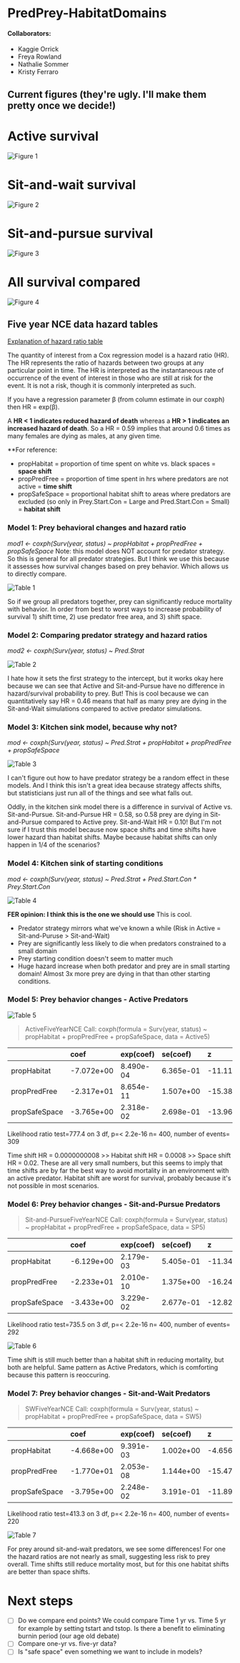 # PredPrey-HabitatDomains

#### Collaborators:
- Kaggie Orrick
- Freya Rowland
- Nathalie Sommer
- Kristy Ferraro

## Current figures (they're ugly. I'll make them pretty once we decide!)
# Active survival
![Figure 1](Output_Figures/ActivePredSurv.png)

# Sit-and-wait survival
![Figure 2](Output_Figures/SWPredSurv.png)

# Sit-and-pursue survival
![Figure 3](Output_Figures/SPPredSurv.png)

# All survival compared
![Figure 4](Output_Figures/AllSurvival.png)

## Five year NCE data hazard tables

[Explanation of hazard ratio table](<https://www.emilyzabor.com/tutorials/survival_analysis_in_r_tutorial.html#Estimating_survival_curves_with_the_Kaplan-Meier_method>)

The quantity of interest from a Cox regression model is a hazard ratio (HR). The HR represents the ratio of hazards between two groups at any particular point in time.
The HR is interpreted as the instantaneous rate of occurrence of the event of interest in those who are still at risk for the event. It is not a risk, though it is commonly interpreted as such.

If you have a regression parameter β (from column estimate in our coxph) then HR = exp(β).

A **HR < 1 indicates reduced hazard of death** whereas a **HR > 1 indicates an increased hazard of death**.
So a HR = 0.59 implies that around 0.6 times as many females are dying as males, at any given time.

**For reference:
- propHabitat = proportion of time spent on white vs. black spaces = **space shift**
- propPredFree = proportion of time spent in hrs where predators are not active = **time shift**
- propSafeSpace = proportional habitat shift to areas where predators are excluded (so only in Prey.Start.Con = Large and Pred.Start.Con = Small) = **habitat shift**

### Model 1: Prey behavioral changes and hazard ratio

*mod1 <- coxph(Surv(year, status) ~ propHabitat + propPredFree + propSafeSpace* 
Note: this model does NOT account for predator strategy. So this is general for all predator strategies. But I think we use this because it assesses how survival changes based on prey behavior. Which allows us to directly compare.

![Table 1](Output_Figures/FiveYrNCEHazardTable.png)

So if we group all predators together, prey can significantly reduce mortality with behavior. In order from best to worst ways to increase probability of survival 1) shift time, 2) use predator free area, and 3) shift space. 

### Model 2: Comparing predator strategy and hazard ratios
*mod2 <- coxph(Surv(year, status) ~ Pred.Strat*

![Table 2](Output_Figures/FiveYrNCEHazardTable_PredStrat.png)

I hate how it sets the first strategy to the intercept, but it works okay here because we can see that Active and Sit-and-Pursue have no difference in hazard/survival probability to prey. But! This is cool because we can quantitatively say HR = 0.46 means that half as many prey are dying in the Sit-and-Wait simulations compared to active predator simulations. 

### Model 3: Kitchen sink model, because why not?
*mod <- coxph(Surv(year, status) ~ Pred.Strat + propHabitat + propPredFree + propSafeSpace*

![Table 3](Output_Figures/FiveYrNCEHazardTable_KitchSink.png)

I can't figure out how to have predator strategy be a random effect in these models. And I think this isn't a great idea because strategy affects shifts, but statisticians just run all of the things and see what falls out. 

Oddly, in the kitchen sink model there is a difference in survival of Active vs. Sit-and-Pursue. Sit-and-Pursue HR = 0.58, so 0.58 prey are dying in Sit-and-Pursue compared to Active prey. Sit-and-Wait HR = 0.10! But I'm not sure if I trust this model because now space shifts and time shifts have lower hazard than habitat shifts. Maybe because habitat shifts can only happen in 1/4 of the scenarios? 

### Model 4: Kitchen sink of starting conditions
*mod <- coxph(Surv(year, status) ~ Pred.Strat + Pred.Start.Con * Prey.Start.Con*

![Table 4](Output_Figures/FiveYrNCEHazardTable_KitchSink2.png)

**FER opinion: I think this is the one we should use**
This is cool. 

- Predator strategy mirrors what we've known a while (Risk in Active = Sit-and-Puruse > Sit-and-Wait)
- Prey are significantly less likely to die when predators constrained to a small domain
- Prey starting condition doesn't seem to matter much
- Huge hazard increase when both predator and prey are in small starting domain! Almost 3x more prey are dying in that than other starting conditions.

### Model 5: Prey behavior changes - Active Predators

![Table 5](Output_Figures/FiveNCEHazard_Active.png)

> ActiveFiveYearNCE
Call:
coxph(formula = Surv(year, status) ~ propHabitat + propPredFree + 
    propSafeSpace, data = Active5)

|             |       coef | exp(coef)  | se(coef)   |   z    | p |
|:------------|:-----------|:-----------|:-----------|:-------|:---|
|propHabitat |  -7.072e+00 | 8.490e-04 | 6.365e-01 |-11.11 |<2e-16 |
|propPredFree | -2.317e+01 | 8.654e-11 | 1.507e+00 |-15.38 |<2e-16 |
|propSafeSpace |-3.765e+00 | 2.318e-02 | 2.698e-01 |-13.96 |<2e-16|

Likelihood ratio test=777.4  on 3 df, p=< 2.2e-16
n= 400, number of events= 309 

Time shift HR = 0.0000000008 >> Habitat shift HR = 0.0008 >> Space shift HR = 0.02. These are all very small numbers, but this seems to imply that time shifts are by far the best way to avoid mortality in an environment with an active predator. Habitat shift are worst for survival, probably because it's not possible in most scenarios.

### Model 6: Prey behavior changes - Sit-and-Pursue Predators

>Sit-and-PursueFiveYearNCE
Call:
coxph(formula = Surv(year, status) ~ propHabitat + propPredFree + 
    propSafeSpace, data = SP5)

|            |  coef      | exp(coef) |  se(coef)   |   z   |   p |
|:-----------|:-----------|:----------|:------------|:------|:----|
|propHabitat |  -6.129e+00 | 2.179e-03 | 5.405e-01 |-11.34| <2e-16|
|propPredFree | -2.233e+01 | 2.010e-10  |1.375e+00 |-16.24| <2e-16|
|propSafeSpace |-3.433e+00 | 3.229e-02 | 2.677e-01 |-12.82| <2e-16|

Likelihood ratio test=735.5  on 3 df, p=< 2.2e-16
n= 400, number of events= 292

![Table 6](Output_Figures/FiveNCEHazard_SP.png)

Time shift is still much better than a habitat shift in reducing mortality, but both are helpful. Same pattern as Active Predators, which is comforting because this pattern is reoccuring.

### Model 7: Prey behavior changes - Sit-and-Wait Predators

> SWFiveYearNCE
Call:
coxph(formula = Surv(year, status) ~ propHabitat + propPredFree + 
    propSafeSpace, data = SW5)

|            |        coef | exp(coef) |  se(coef)   |    z   |     p|
|:-----------|:------------|:----------|:------------|:-------|:-----|
|propHabitat |  -4.668e+00 | 9.391e-03 | 1.002e+00 | -4.656| 3.22e-06|
|propPredFree | -1.770e+01 | 2.053e-08 | 1.144e+00 |-15.471 | < 2e-16|
|propSafeSpace |-3.795e+00 | 2.248e-02 | 3.191e-01 |-11.894 | < 2e-16|

Likelihood ratio test=413.3  on 3 df, p=< 2.2e-16
n= 400, number of events= 220

![Table 7](Output_Figures/FiveNCEHazard_SW.png)

For prey around sit-and-wait predators, we see some differences! For one the hazard ratios are not nearly as small, suggesting less risk to prey overall. Time shifts still reduce mortality most, but for this one habitat shifts are better than space shifts. 

# Next steps
- [ ] Do we compare end points? We could compare Time 1 yr vs. Time 5 yr for example by setting tstart and tstop. Is there a benefit to eliminating burnin period (our age old debate)
- [ ] Compare one-yr vs. five-yr data?
- [ ] Is "safe space" even something we want to include in models?
